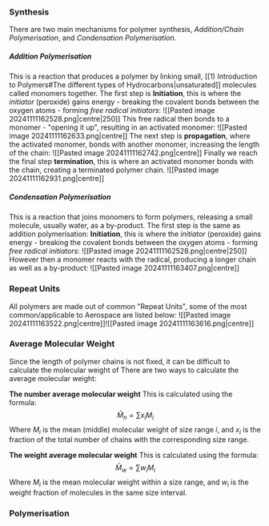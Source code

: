 ### Synthesis
There are two main mechanisms for polymer synthesis, *Addition/Chain Polymerisation*, and *Condensation Polymerisation.*
##### Addition Polymerisation
This is a reaction that produces a polymer by linking small, [[1) Introduction to Polymers#The different types of Hydrocarbons|unsaturated]] molecules called monomers together.
The first step is **Initiation**, this is where the *initiator* (peroxide) gains energy - breaking the covalent bonds between the oxygen atoms - forming *free radical initiators*:
![[Pasted image 20241111162528.png|centre|250]]
This free radical then bonds to a monomer - "opening it up", resulting in an activated monomer:
![[Pasted image 20241111162633.png|centre]]
The next step is **propagation**, where the activated monomer, bonds with another monomer, increasing the length of the chain:
![[Pasted image 20241111162742.png|centre]]
Finally we reach the final step **termination**, this is where an activated monomer bonds with the chain, creating a terminated polymer chain.
![[Pasted image 20241111162931.png|centre]]
##### Condensation Polymerisation
This is a reaction that joins monomers to form polymers, releasing a small molecule, usually water, as a by-product.
The first step is the same as addition polymerisation:
**Initiation**, this is where the *initiator* (peroxide) gains energy - breaking the covalent bonds between the oxygen atoms - forming *free radical initiators*:
![[Pasted image 20241111162528.png|centre|250]]
However then a monomer reacts with the radical, producing a longer chain as well as a by-product:
![[Pasted image 20241111163407.png|centre]]
### Repeat Units
All polymers are made out of common "Repeat Units", some of the most common/applicable to Aerospace are listed below:
![[Pasted image 20241111163522.png|centre]]![[Pasted image 20241111163616.png|centre]]
### Average Molecular Weight
Since the length of polymer chains is not fixed, it can be difficult to calculate the molecular weight of
There are two ways to calculate the average molecular weight:

**The number average molecular weight**
This is calculated using the formula:
$$\bar{M}_{n}=\sum x_{i}M_{i}$$
Where $M_{i}$ is the mean (middle) molecular weight of size range $i$, and $x_{i}$ is the fraction of the total number of chains with the corresponding size range.

**The weight average molecular weight**
This is calculated using the formula:
$$\bar{M}_{w}=\sum w_{i}M_{i}$$
Where $M_{i}$ is the mean molecular weight within a size range, and $w_{i}$ is the weight fraction of molecules in the same size interval.
### Polymerisation
